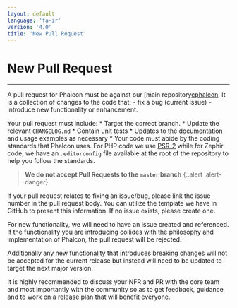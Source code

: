 ```yaml
---
layout: default
language: 'fa-ir'
version: '4.0'
title: 'New Pull Request'
---
```


# New Pull Request

* * *

A pull request for Phalcon must be against our [main repository[cphalcon](https://github.com/phalcon/cphalcon). It is a collection of changes to the code that: - fix a bug (current issue) - introduce new functionality or enhancement.

Your pull request must include: * Target the correct branch. * Update the relevant `CHANGELOG.md` * Contain unit tests * Updates to the documentation and usage examples as necessary * Your code must abide by the coding standards that Phalcon uses. For PHP code we use [PSR-2](https://www.php-fig.org/psr/) while for Zephir code, we have an `.editorconfig` file available at the root of the repository to help you follow the standards.

> **We do not accept Pull Requests to the `master` branch**
{:.alert .alert-danger}

If your pull request relates to fixing an issue/bug, please link the issue number in the pull request body. You can utilize the template we have in GitHub to present this information. If no issue exists, please create one.

For new functionality, we will need to have an issue created and referenced. If the functionality you are introducing collides with the philosophy and implementation of Phalcon, the pull request will be rejected.

Additionally any new functionality that introduces breaking changes will not be accepted for the current release but instead will need to be updated to target the next major version.

It is highly recommended to discuss your NFR and PR with the core team and most importantly with the community so as to get feedback, guidance and to work on a release plan that will benefit everyone.